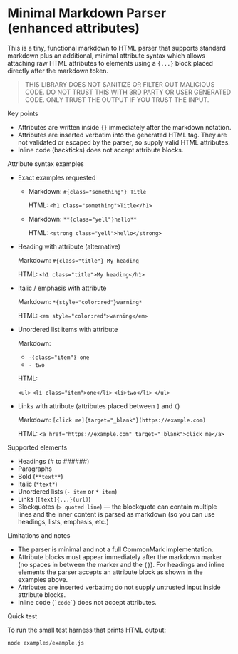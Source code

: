 
# Minimal Markdown Parser (enhanced attributes)

This is a tiny, functional markdown to HTML parser that supports standard markdown plus
an additional, minimal attribute syntax which allows attaching raw HTML attributes to
elements using a `{...}` block placed directly after the markdown token.

> THIS LIBRARY DOES NOT SANITIZE OR FILTER OUT MALICIOUS CODE. DO NOT TRUST THIS WITH 3RD
> PARTY OR USER GENERATED CODE. ONLY TRUST THE OUTPUT IF YOU TRUST THE INPUT.

Key points
- Attributes are written inside `{}` immediately after the markdown notation.
- Attributes are inserted verbatim into the generated HTML tag. They are not validated
	or escaped by the parser, so supply valid HTML attributes.
- Inline code (backticks) does not accept attribute blocks.

Attribute syntax examples

- Exact examples requested

	- Markdown: `#{class="something"} Title`

		HTML: `<h1 class="something">Title</h1>`

	- Markdown: `**{class="yell"}hello**`

		HTML: `<strong class="yell">hello</strong>`

- Heading with attribute (alternative)

	Markdown: `#{class="title"} My heading`

	HTML: `<h1 class="title">My heading</h1>`

- Italic / emphasis with attribute

	Markdown: `*{style="color:red"}warning*`

	HTML: `<em style="color:red">warning</em>`

- Unordered list items with attribute

	Markdown:

	- `-{class="item"} one`
	- `- two`

	HTML:

	`<ul>`
	`<li class="item">one</li>`
	`<li>two</li>`
	`</ul>`

- Links with attribute (attributes placed between `]` and `(`)

	Markdown: `[click me]{target="_blank"}(https://example.com)`

	HTML: `<a href="https://example.com" target="_blank">click me</a>`

Supported elements
- Headings (# to ######)
- Paragraphs
- Bold (`**text**`)
- Italic (`*text*`)
- Unordered lists (`- item` or `* item`)
- Links (`[text]{...}(url)`)
- Blockquotes (`> quoted line`) — the blockquote can contain multiple lines and the
	inner content is parsed as markdown (so you can use headings, lists, emphasis, etc.)

Limitations and notes
- The parser is minimal and not a full CommonMark implementation.
- Attribute blocks must appear immediately after the markdown marker (no spaces in
	between the marker and the `{}`). For headings and inline elements the parser
	accepts an attribute block as shown in the examples above.
- Attributes are inserted verbatim; do not supply untrusted input inside attribute
	blocks.
- Inline code (`` `code` ``) does not accept attributes.

Quick test

To run the small test harness that prints HTML output:

```bash
node examples/example.js
```

